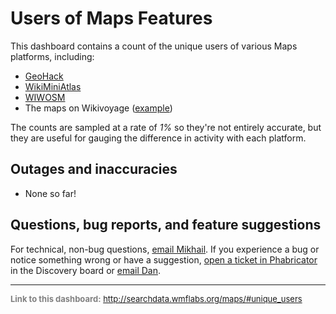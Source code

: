 Users of Maps Features
=======

This dashboard contains a count of the unique users of various Maps platforms, including:

* [GeoHack](https://www.mediawiki.org/wiki/Toolserver:GeoHack)
* [WikiMiniAtlas](https://meta.wikimedia.org/wiki/WikiMiniAtlas)
* [WIWOSM](http://wiki.openstreetmap.org/wiki/WIWOSM)
* The maps on Wikivoyage ([example](https://tools.wmflabs.org/wikivoyage/w/poimap2.php?lat=49.513611&lon=-115.768611&zoom=12&layer=M&lang=en&name=Cranbrook))

The counts are sampled at a rate of *1%* so they're not entirely accurate, but they are useful for gauging the difference in activity
with each platform.

Outages and inaccuracies
------

* None so far!

Questions, bug reports, and feature suggestions
------
For technical, non-bug questions, [email Mikhail](mailto:mpopov@wikimedia.org?subject=Dashboard%20Question). If you experience a bug or notice something wrong or have a suggestion, [open a ticket in Phabricator](https://phabricator.wikimedia.org/maniphest/task/create/?projects=Discovery) in the Discovery board or [email Dan](mailto:dgarry@wikimedia.org?subject=Dashboard%20Question).

<hr style="border-color: gray;">
<p style="font-size: small; color: gray;">
  <strong>Link to this dashboard:</strong>
  <a href="http://searchdata.wmflabs.org/maps/#unique_users">
    http://searchdata.wmflabs.org/maps/#unique_users
  </a>
</p>
